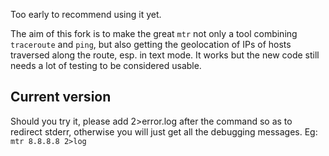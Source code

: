 Too early to recommend using it yet. 

The aim of this fork is to make the great `mtr` not only a tool combining `traceroute` and `ping`, but also getting the geolocation of IPs of hosts traversed along the route, esp. in text mode. It works but the new code still needs a lot of testing to be considered usable.

## Current version

Should you try it, please add 2>error.log after the command so as to redirect stderr, otherwise you will just get all the debugging messages. Eg: `mtr 8.8.8.8 2>log`
